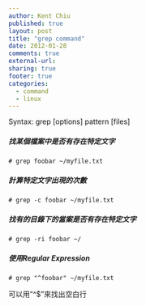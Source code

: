 ```yaml
---
author: Kent Chiu
published: true
layout: post
title: "grep command"
date: 2012-01-28
comments: true
external-url:
sharing: true
footer: true
categories:
  - command
  - linux
---
```




Syntax: grep [options] pattern [files]

##### 找某個檔案中是否有存在特定文字

```
# grep foobar ~/myfile.txt
```

##### 計算特定文字出現的次數

```
# grep -c foobar ~/myfile.txt
```

##### 找有的目錄下的當案是否有存在特定文字

```
# grep -ri foobar ~/
```

##### 使用Regular Expression

```
# grep "^foobar" ~/myfile.txt
```

可以用”\^\$”來找出空白行


